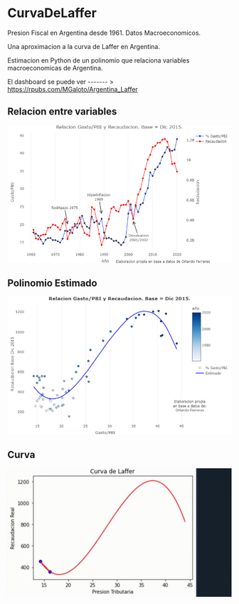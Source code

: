 # CurvaDeLaffer
Presion Fiscal en Argentina desde 1961. Datos Macroeconomicos.

Una aproximacion a la curva de Laffer en Argentina.

Estimacion en Python de un polinomio que relaciona variables macroeconomicas de Argentina.

El dashboard se puede ver ------- > https://rpubs.com/MGaloto/Argentina_Laffer


## Relacion entre variables

![.](plot/newplot.png)


## Polinomio Estimado

![.](plot/newplot1.png)


## Curva

![.](curvafinal.gif)